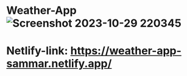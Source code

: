 # Weather-App![Screenshot 2023-10-29 220345](https://github.com/Sammar-Hayat/Weather-App/assets/126334600/859c0658-6df8-47c7-ae95-62e37050860c)
# Netlify-link: https://weather-app-sammar.netlify.app/
